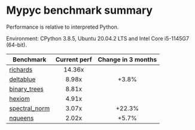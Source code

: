 # Mypyc benchmark summary

Performance is relative to interpreted Python.

Environment: CPython 3.8.5, Ubuntu 20.04.2 LTS and Intel Core i5-1145G7 (64-bit).

| Benchmark | Current perf | Change in 3 months |
| --- | :---: | :---: |
| [richards](benchmarks/richards.md) | 14.36x |  |
| [deltablue](benchmarks/deltablue.md) | 8.98x | +3.8% |
| [binary_trees](benchmarks/binary_trees.md) | 8.81x |  |
| [hexiom](benchmarks/hexiom.md) | 4.91x |  |
| [spectral_norm](benchmarks/spectral_norm.md) | 3.07x | +22.3% |
| [nqueens](benchmarks/nqueens.md) | 2.02x | +5.7% |
